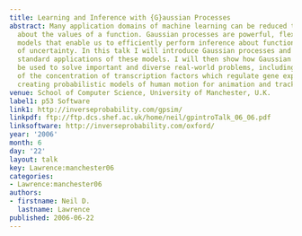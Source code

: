 ```yaml
---
title: Learning and Inference with {G}aussian Processes
abstract: Many application domains of machine learning can be reduced to inference
  about the values of a function. Gaussian processes are powerful, flexible, probabilistic
  models that enable us to efficiently perform inference about functions in the presence
  of uncertainty. In this talk I will introduce Gaussian processes and review a few
  standard applications of these models. I will then show how Gaussian processes can
  be used to solve important and diverse real-world problems, including inference
  of the concentration of transcription factors which regulate gene expression and
  creating probabilistic models of human motion for animation and tracking.
venue: School of Computer Science, University of Manchester, U.K.
label1: p53 Software
link1: http://inverseprobability.com/gpsim/
linkpdf: ftp://ftp.dcs.shef.ac.uk/home/neil/gpintroTalk_06_06.pdf
linksoftware: http://inverseprobability.com/oxford/
year: '2006'
month: 6
day: '22'
layout: talk
key: Lawrence:manchester06
categories:
- Lawrence:manchester06
authors:
- firstname: Neil D.
  lastname: Lawrence
published: 2006-06-22
---
```

